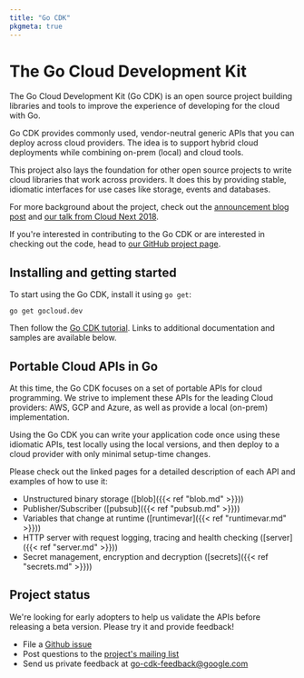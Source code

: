 ```yaml
---
title: "Go CDK"
pkgmeta: true
---
```


# The Go Cloud Development Kit

The Go Cloud Development Kit (Go CDK) is an open source project building
libraries and tools to improve the experience of developing for the cloud with
Go.

Go CDK provides commonly used, vendor-neutral generic APIs that you can deploy
across cloud providers. The idea is to support hybrid cloud deployments while
combining on-prem (local) and cloud tools.

This project also lays the foundation for other open source projects to write
cloud libraries that work across providers. It does this by providing stable,
idiomatic interfaces for use cases like storage, events and databases.

For more background about the project, check out the
[announcement blog post](https://blog.golang.org/go-cloud) and
[our talk from Cloud Next 2018](https://www.youtube.com/watch?v=_2ZwhvIkgek).

If you're interested in contributing to the Go CDK or are interested in checking
out the code, head to [our GitHub project
page](https://github.com/google/go-cloud).

## Installing and getting started

To start using the Go CDK, install it using `go get`:

```shell
go get gocloud.dev
```

Then follow the [Go CDK
tutorial](https://github.com/google/go-cloud/tree/master/samples/tutorial).
Links to additional documentation and samples are available below.

## Portable Cloud APIs in Go

At this time, the Go CDK focuses on a set of portable APIs for cloud
programming. We strive to implement these APIs for the leading Cloud providers:
AWS, GCP and Azure, as well as provide a local (on-prem) implementation.

Using the Go CDK you can write your application code once using these idiomatic
APIs, test locally using the local versions, and then deploy to a cloud provider
with only minimal setup-time changes.

Please check out the linked pages for a detailed description of each API and
examples of how to use it:

* Unstructured binary storage ([blob]({{< ref "blob.md" >}}))
* Publisher/Subscriber ([pubsub]({{< ref "pubsub.md" >}}))
* Variables that change at runtime ([runtimevar]({{< ref "runtimevar.md" >}}))
* HTTP server with request logging, tracing and health checking
  ([server]({{< ref "server.md" >}}))
* Secret management, encryption and decryption ([secrets]({{< ref "secrets.md" >}}))

## Project status

We're looking for early adopters to help us validate the APIs before releasing
a beta version. Please try it and provide feedback!

* File a [Github issue](https://github.com/google/go-cloud/issues)
* Post questions to the
[project's mailing list](https://groups.google.com/forum/#!forum/go-cloud)
* Send us private feedback at <go-cdk-feedback@google.com>
